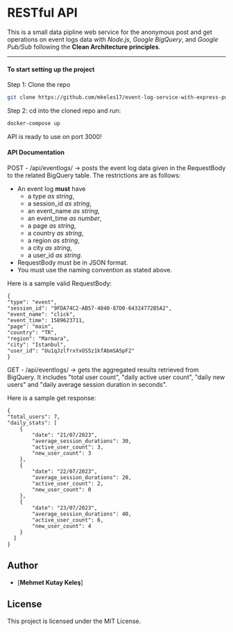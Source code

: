 # RESTful API

This is a small data pipline web service for the anonymous post and get operations on event logs data with *Node.js*, *Google BigQuery*, and *Google Pub/Sub* following the **Clean Architecture principles**.

---

#### To start setting up the project

Step 1: Clone the repo

```bash
git clone https://github.com/mkeles17/event-log-service-with-express-pubsub-bigquery.git
```

Step 2: cd into the cloned repo and run:

```bash
docker-compose up
```

API is ready to use on port 3000!

#### API Documentation

POST - /api/eventlogs/ -> posts the event log data given in the RequestBody to the related BigQuery table. The restrictions are as follows:

* An event log **must** have 
    - a type *as string*,
    - a session_id *as string*,
    - an event_name *as string*,
    - an event_time *as number*,
    - a page *as string*,
    - a country *as string*,
    - a region *as string*,
    - a city *as string*,
    - a user_id *as string*.
* RequestBody must be in JSON format.
* You must use the naming convention as stated above.

Here is a sample valid RequestBody:

    {
    "type": "event",
    "session_id": "9FDA74C2-AB57-4840-87D0-64324772B5A2",
    "event_name": "click",
    "event_time": 1589623711,
    "page": "main",
    "country": "TR",
    "region": "Marmara",
    "city": "Istanbul",
    "user_id": "Uu1qJzlfrxYxOS5z1kfAbmSA5pF2"
    }

GET - /api/eventlogs/ -> gets the aggregated results retrieved from BigQuery. It includes "total user count", "daily active user count", "daily new users" and "daily average session duration in seconds".

Here is a sample get response:

    {
    "total_users": 7,
    "daily_stats": [
        {
            "date": "21/07/2023",
            "average_session_durations": 30,
            "active_user_count": 3,
            "new_user_count": 3
        },
        {
            "date": "22/07/2023",
            "average_session_durations": 20,
            "active_user_count": 2,
            "new_user_count": 0
        },
        {
            "date": "23/07/2023",
            "average_session_durations": 40,
            "active_user_count": 6,
            "new_user_count": 4
        }
      ]
    }


## Author

- [**Mehmet Kutay Keleş**]

## License

This project is licensed under the MIT License.
